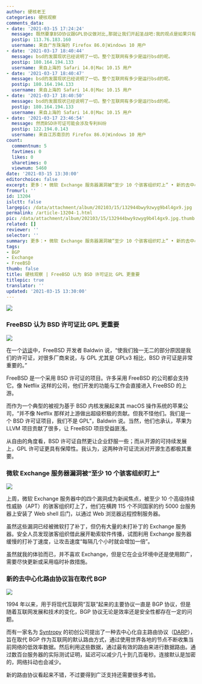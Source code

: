 ```yaml
---
author: 硬核老王
categories: 硬核观察
comments_data:
- date: '2021-03-15 17:24:24'
  message: 既然要拿BSD协议跟GPL协议做对比,那就让我们开起圣战吧:我的观点是如果只有BSD,那么巨头们不会做丝毫贡献,开源世界就此毁灭.[滑稽]
  postip: 113.76.183.160
  username: 来自广东珠海的 Firefox 86.0|Windows 10 用户
- date: '2021-03-17 18:40:44'
  message: bsd的发展现状已经说明了一切。整个互联网有多少是运行bsd的呢。
  postip: 180.164.194.133
  username: 来自上海的 Safari 14.0|Mac 10.15 用户
- date: '2021-03-17 18:40:47'
  message: bsd的发展现状已经说明了一切。整个互联网有多少是运行bsd的呢。
  postip: 180.164.194.133
  username: 来自上海的 Safari 14.0|Mac 10.15 用户
- date: '2021-03-17 18:40:50'
  message: bsd的发展现状已经说明了一切。整个互联网有多少是运行bsd的呢。
  postip: 180.164.194.133
  username: 来自上海的 Safari 14.0|Mac 10.15 用户
- date: '2021-03-17 23:46:54'
  message: 然而BSD许可证可能会涉及专利纠纷
  postip: 122.194.0.143
  username: 来自江苏南京的 Firefox 86.0|Windows 10 用户
count:
  commentnum: 5
  favtimes: 0
  likes: 0
  sharetimes: 0
  viewnum: 5460
date: '2021-03-15 13:30:00'
editorchoice: false
excerpt: 更多：• 微软 Exchange 服务器漏洞被“至少 10 个骇客组织盯上” • 新的去中心化路由协议旨在取代 BGP
fromurl: ''
id: 13204
islctt: false
largepic: /data/attachment/album/202103/15/132944bwy9zwyg9b4l4gx9.jpg
permalink: /article-13204-1.html
pic: /data/attachment/album/202103/15/132944bwy9zwyg9b4l4gx9.jpg.thumb.jpg
related: []
reviewer: ''
selector: ''
summary: 更多：• 微软 Exchange 服务器漏洞被“至少 10 个骇客组织盯上” • 新的去中心化路由协议旨在取代 BGP
tags:
- BGP
- Exchange
- FreeBSD
thumb: false
title: 硬核观察 | FreeBSD 认为 BSD 许可证比 GPL 更重要
titlepic: true
translator: ''
updated: '2021-03-15 13:30:00'
---
```


![](/data/attachment/album/202103/15/132944bwy9zwyg9b4l4gx9.jpg)


### FreeBSD 认为 BSD 许可证比 GPL 更重要


![](/data/attachment/album/202103/15/132732mh4z33r4rlzwr1ne.png)


在一个[访谈](https://www.theregister.com/2021/03/10/the_state_of_freebsd/)中，FreeBSD 开发者 Baldwin 说，“使我们独一无二的部分原因是我们的许可证，对很多厂商来说，与 GPL 尤其是 GPLv3 相比，BSD 许可证是非常重要的。”


FreeBSD 是一个采用 BSD 许可证的项目。许多采用 FreeBSD 的公司都会支持它。像 Netflix 这样的公司，他们开发的功能与工作会直接进入 FreeBSD 的上游。


而作为一个典型的被视为基于 BSD 内核发展起来其 macOS 操作系统的苹果公司，“并不像 Netflix 那样对上游做出超级积极的贡献。但我不怪他们。我们是一个 BSD 许可证项目，我们不是 GPL”，Baldwin 说。当然，他们也承认，苹果为 LLVM 项目贡献了很多，让 FreeBSD 项目受益匪浅。


从自由的角度看，BSD 许可证自然更让企业舒服一些；而从开源的可持续发展上，GPL 许可证更具有保障性。我认为，这两种许可证流派对开源生态都极其重要。 


### 微软 Exchange 服务器漏洞被“至少 10 个骇客组织盯上”


![](/data/attachment/album/202103/15/132956fotszv1iqwl1avgs.jpg)


上周，微软 Exchange 服务器中的四个漏洞成为新闻焦点，被至少 10 个高级持续性威胁（APT）的骇客组织盯上了，他们在横跨 115 个不同国家的约 5000 台服务器上安装了 Web shell 后门，以通过 Web 浏览器远程控制服务器。


虽然这些漏洞已经被微软打了补丁，但仍有大量的未打补丁的 Exchange 服务器。安全人员发现骇客组织借此展开勒索软件传播，试图利用 Exchange 服务器缓慢的打补丁速度，让攻击速度“每隔几个小时就会增加一倍”。


虽然就我的体验而已，并不喜欢 Exchange，但是它在企业环境中还是使用颇广，需要尽快更新或采用临时补救措施。


### 新的去中心化路由协议旨在取代 BGP


![](/data/attachment/album/202103/15/133008e5rquvu5j046lkzg.jpg)


1994 年以来，用于将现代互联网“互联”起来的主要协议一直是 BGP 协议，但是随着互联网发展和技术的变化，BGP 协议无论是效率还是安全性都存在一定的问题。


而有一家名为 [Syntropy](https://www.syntropynet.com/) 的初创公司提出了一种去中心化自主路由协议（[DARP](https://darp.syntropystack.com/)），旨在取代 BGP 作为互联网的默认路由方式，通过使用世界各地的节点不断收集当前网络的低效率数据。然后利用这些数据，通过最有效的路由来进行数据路由。通过数百台服务器的实际测试证明，延迟可以减少几十到几百毫秒。连接默认是加密的，网络抖动也会减少。


新的路由协议看起来不错，不过要得到广泛支持还需要很多考验。